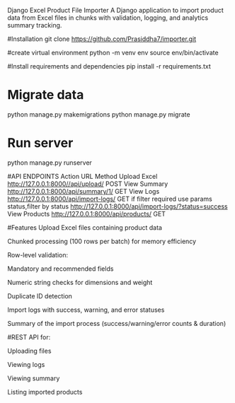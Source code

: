 Django Excel Product File Importer
A Django application to import product data from Excel files in chunks with validation, logging, and analytics summary tracking.

#Installation
git clone https://github.com/Prasiddha7/importer.git

#create virtual environment
python -m venv env
source env/bin/activate

#Install requirements and dependencies
pip install -r requirements.txt

# Migrate data
python manage.py makemigrations
python manage.py migrate

# Run server
python manage.py runserver

#API ENDPOINTS
Action	URL	Method
Upload Excel	http://127.0.0.1:8000//api/upload/	POST
View Summary	http://127.0.0.1:8000/api/summary/1/	GET
View Logs	http://127.0.0.1:8000/api/import-logs/	GET
if filter required use params status,filter by status http://127.0.0.1:8000/api/import-logs/?status=success
View Products	http://127.0.0.1:8000/api/products/	GET


 

#Features
Upload Excel files containing product data

Chunked processing (100 rows per batch) for memory efficiency

Row-level validation:

Mandatory and recommended fields

Numeric string checks for dimensions and weight

Duplicate ID detection

Import logs with success, warning, and error statuses

Summary of the import process (success/warning/error counts & duration)

#REST API for:

Uploading files

Viewing logs

Viewing summary

Listing imported products

